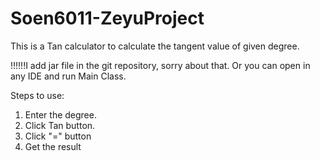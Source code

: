 # Soen6011-ZeyuProject
This is a Tan calculator to calculate the tangent value of given degree.

!!!!!!I add jar file in the git repository, sorry about that.
Or you can open in any IDE and run Main Class.

Steps to use:
  1. Enter the degree.
  2. Click Tan button.
  3. Click "=" button
  4. Get the result
